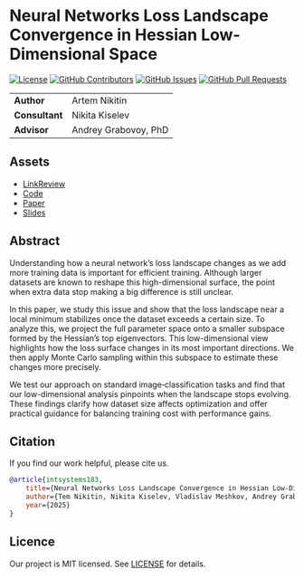 # Neural Networks Loss Landscape Convergence in Hessian Low-Dimensional Space

[![License](https://badgen.net/github/license/intsystems/2025-Project-183?color=green)](https://github.com/intsystems/2025-Project-183/blob/main/LICENSE)
[![GitHub Contributors](https://img.shields.io/github/contributors/intsystems/2025-Project-183)](https://github.com/intsystems/2025-Project-183/graphs/contributors)
[![GitHub Issues](https://img.shields.io/github/issues-closed/intsystems/2025-Project-183.svg?color=0088ff)](https://github.com/intsystems/2025-Project-183/issues)
[![GitHub Pull Requests](https://img.shields.io/github/issues-pr-closed/intsystems/2025-Project-183.svg?color=7f29d6)](https://github.com/intsystems/2025-Project-183/pulls)

<table>
    <tr>
        <td align="left"> <b> Author </b> </td>
        <td> Artem Nikitin </td>
    </tr>
    <tr>
        <td align="left"> <b> Consultant </b> </td>
        <td> Nikita Kiselev </td>
    </tr>
    <tr>
        <td align="left"> <b> Advisor </b> </td>
        <td> Andrey Grabovoy, PhD </td>
    </tr>
</table>

## Assets

- [LinkReview](LINKREVIEW.md)
- [Code](code)
- [Paper](paper)
- [Slides](slides)

## Abstract
  Understanding how a neural network’s loss landscape changes as we add more training data is important for efficient training.
  Although larger datasets are known to reshape this high-dimensional surface, the point when extra data stop making a big difference
  is still unclear.

  In this paper, we study this issue and show that the loss landscape near a local minimum stabilizes once the dataset exceeds a
  certain size. To analyze this, we project the full parameter space onto a smaller subspace formed by the Hessian’s top eigenvectors.
  This low-dimensional view highlights how the loss surface changes in its most important directions. We then apply Monte Carlo sampling
  within this subspace to estimate these changes more precisely.

  We test our approach on standard image‑classification tasks and find that our low-dimensional analysis pinpoints when the landscape
  stops evolving. These findings clarify how dataset size affects optimization and offer practical guidance for balancing training cost
  with performance gains.

## Citation

If you find our work helpful, please cite us.

```BibTeX
@article{intsystems183,
    title={Neural Networks Loss Landscape Convergence in Hessian Low-Dimensional Space},
    author={Tem Nikitin, Nikita Kiselev, Vladislav Meshkov, Andrey Grabovoy},
    year={2025}
}
```

## Licence

Our project is MIT licensed. See [LICENSE](LICENSE) for details.
